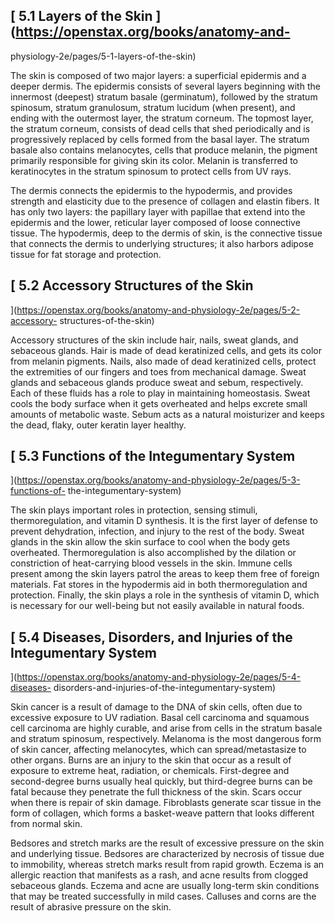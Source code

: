 ## [ 5.1 Layers of the Skin  ](https://openstax.org/books/anatomy-and-
physiology-2e/pages/5-1-layers-of-the-skin)

The skin is composed of two major layers: a superficial epidermis and a deeper
dermis. The epidermis consists of several layers beginning with the innermost
(deepest) stratum basale (germinatum), followed by the stratum spinosum,
stratum granulosum, stratum lucidum (when present), and ending with the
outermost layer, the stratum corneum. The topmost layer, the stratum corneum,
consists of dead cells that shed periodically and is progressively replaced by
cells formed from the basal layer. The stratum basale also contains
melanocytes, cells that produce melanin, the pigment primarily responsible for
giving skin its color. Melanin is transferred to keratinocytes in the stratum
spinosum to protect cells from UV rays.

The dermis connects the epidermis to the hypodermis, and provides strength and
elasticity due to the presence of collagen and elastin fibers. It has only two
layers: the papillary layer with papillae that extend into the epidermis and
the lower, reticular layer composed of loose connective tissue. The
hypodermis, deep to the dermis of skin, is the connective tissue that connects
the dermis to underlying structures; it also harbors adipose tissue for fat
storage and protection.

## [ 5.2 Accessory Structures of the Skin
](https://openstax.org/books/anatomy-and-physiology-2e/pages/5-2-accessory-
structures-of-the-skin)

Accessory structures of the skin include hair, nails, sweat glands, and
sebaceous glands. Hair is made of dead keratinized cells, and gets its color
from melanin pigments. Nails, also made of dead keratinized cells, protect the
extremities of our fingers and toes from mechanical damage. Sweat glands and
sebaceous glands produce sweat and sebum, respectively. Each of these fluids
has a role to play in maintaining homeostasis. Sweat cools the body surface
when it gets overheated and helps excrete small amounts of metabolic waste.
Sebum acts as a natural moisturizer and keeps the dead, flaky, outer keratin
layer healthy.

## [ 5.3 Functions of the Integumentary System
](https://openstax.org/books/anatomy-and-physiology-2e/pages/5-3-functions-of-
the-integumentary-system)

The skin plays important roles in protection, sensing stimuli,
thermoregulation, and vitamin D synthesis. It is the first layer of defense to
prevent dehydration, infection, and injury to the rest of the body. Sweat
glands in the skin allow the skin surface to cool when the body gets
overheated. Thermoregulation is also accomplished by the dilation or
constriction of heat-carrying blood vessels in the skin. Immune cells present
among the skin layers patrol the areas to keep them free of foreign materials.
Fat stores in the hypodermis aid in both thermoregulation and protection.
Finally, the skin plays a role in the synthesis of vitamin D, which is
necessary for our well-being but not easily available in natural foods.

## [ 5.4 Diseases, Disorders, and Injuries of the Integumentary System
](https://openstax.org/books/anatomy-and-physiology-2e/pages/5-4-diseases-
disorders-and-injuries-of-the-integumentary-system)

Skin cancer is a result of damage to the DNA of skin cells, often due to
excessive exposure to UV radiation. Basal cell carcinoma and squamous cell
carcinoma are highly curable, and arise from cells in the stratum basale and
stratum spinosum, respectively. Melanoma is the most dangerous form of skin
cancer, affecting melanocytes, which can spread/metastasize to other organs.
Burns are an injury to the skin that occur as a result of exposure to extreme
heat, radiation, or chemicals. First-degree and second-degree burns usually
heal quickly, but third-degree burns can be fatal because they penetrate the
full thickness of the skin. Scars occur when there is repair of skin damage.
Fibroblasts generate scar tissue in the form of collagen, which forms a
basket-weave pattern that looks different from normal skin.

Bedsores and stretch marks are the result of excessive pressure on the skin
and underlying tissue. Bedsores are characterized by necrosis of tissue due to
immobility, whereas stretch marks result from rapid growth. Eczema is an
allergic reaction that manifests as a rash, and acne results from clogged
sebaceous glands. Eczema and acne are usually long-term skin conditions that
may be treated successfully in mild cases. Calluses and corns are the result
of abrasive pressure on the skin.

